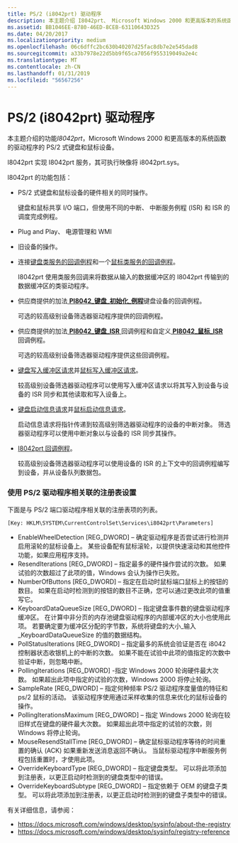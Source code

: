 ```yaml
---
title: PS/2 (i8042prt) 驱动程序
description: 本主题介绍 I8042prt、 Microsoft Windows 2000 和更高版本的系统函数的驱动程序的 PS/2 式键盘和鼠标设备的功能。
ms.assetid: BB1046EE-8780-46ED-8CEB-63110643D325
ms.date: 04/20/2017
ms.localizationpriority: medium
ms.openlocfilehash: 06c6dffc2bc630b40207d25fac8db7e2e545dad8
ms.sourcegitcommit: a33b7978e22d5bb9f65ca7056f955319049a2e4c
ms.translationtype: MT
ms.contentlocale: zh-CN
ms.lasthandoff: 01/31/2019
ms.locfileid: "56567256"
---
```

# <a name="ps2-i8042prt-driver"></a>PS/2 (i8042prt) 驱动程序


本主题介绍的功能*I8042prt*，Microsoft Windows 2000 和更高版本的系统函数的驱动程序的 PS/2 式键盘和鼠标设备。

I8042prt 实现 I8042prt 服务，其可执行映像将 i8042prt.sys。

I8042prt 的功能包括：

-   PS/2 式键盘和鼠标设备的硬件相关的同时操作。

    键盘和鼠标共享 I/O 端口，但使用不同的中断、 中断服务例程 (ISR) 和 ISR 的调度完成例程。

-   Plug and Play、 电源管理和 WMI

-   旧设备的操作。

-   连接[键盘类服务的回调例程](https://msdn.microsoft.com/library/windows/hardware/ff542274)和一个[鼠标类服务的回调例程](https://msdn.microsoft.com/library/windows/hardware/ff542363)。

    I8042prt 使用类服务回调来将数据从输入的数据缓冲区的 I8042prt 传输到的数据缓冲区的类驱动程序。

-   供应商提供的加法[ **PI8042\_键盘\_初始化\_例程**](https://msdn.microsoft.com/library/windows/hardware/ff543243)键盘设备的回调例程。

    可选的较高级别设备筛选器驱动程序提供的回调例程。

-   供应商提供的加法[ **PI8042\_键盘\_ISR** ](https://msdn.microsoft.com/library/windows/hardware/ff543248)回调例程和自定义[ **PI8042\_鼠标\_ISR** ](https://msdn.microsoft.com/library/windows/hardware/ff543252)回调例程。

    可选的较高级别设备筛选器驱动程序提供这些回调例程。

-   [键盘写入缓冲区请求](https://msdn.microsoft.com/library/windows/hardware/ff541263)并[鼠标写入缓冲区请求](https://msdn.microsoft.com/library/windows/hardware/ff541270)。

    较高级别设备筛选器驱动程序可以使用写入缓冲区请求以将其写入到设备与设备的 ISR 同步和其他读取和写入设备上。

-   [键盘启动信息请求](https://msdn.microsoft.com/library/windows/hardware/ff541257)并[鼠标启动信息请求](https://msdn.microsoft.com/library/windows/hardware/ff541265)。

    启动信息请求将指针传递到较高级别筛选器驱动程序的设备的中断对象。 筛选器驱动程序可以使用中断对象以与设备的 ISR 同步其操作。

-   [I8042prt 回调例程](https://msdn.microsoft.com/library/windows/hardware/ff539965)。

    较高级别设备筛选器驱动程序可以使用设备的 ISR 的上下文中的回调例程编写到设备，并从设备队列数据包。

### <a name="registry-settings-associated-with-the-ps2-driver"></a>使用 PS/2 驱动程序相关联的注册表设置

下面是与 PS/2 端口驱动程序相关联的注册表项的列表。

``` syntax
[Key: HKLM\SYSTEM\CurrentControlSet\Services\i8042prt\Parameters]
```

-   EnableWheelDetection \[REG\_DWORD\] – 确定驱动程序是否尝试进行检测并启用滚轮的鼠标设备上。 某些设备配有鼠标滚轮，以提供快速滚动和其他控件功能，如果应用程序支持。
-   ResendIterations \[REG\_DWORD\] – 指定最多的硬件操作尝试的次数。 如果试验的次数超过了此项的值，Windows 会认为操作已失败。
-   NumberOfButtons \[REG\_DWORD\] – 指定在启动时鼠标端口鼠标上的按钮的数目。 如果在启动时检测到的按钮的数目不正确，您可以通过更改此项的值重写它。
-   KeyboardDataQueueSize \[REG\_DWORD\] – 指定键盘事件数的键盘驱动程序缓冲区。 在计算中非分页的内存池键盘驱动程序的内部缓冲区的大小也使用此项。 若要确定要为缓冲区分配的字节数，系统将键盘的大小\_输入\_KeyboardDataQueueSize 的值的数据结构。
-   PollStatusIterations \[REG\_DWORD\] – 指定最多的系统会验证是否在 i8042 控制器状态收银机上的中断的次数。 如果不能在试验中此项的值指定的次数中验证中断，则忽略中断。
-   PollingIterations \[REG\_DWORD\] -指定 Windows 2000 轮询硬件最大次数。 如果超出此项中指定的试验的次数，Windows 2000 将停止轮询。
-   SampleRate \[REG\_DWORD\] – 指定何种频率 PS/2 驱动程序度量值的特征和 ps/2 鼠标的活动。 该驱动程序使用通过采样收集的信息来优化的鼠标设备的操作。
-   PollingIterationsMaximum \[REG\_DWORD\] – 指定 Windows 2000 轮询在较旧样式在键盘的硬件最大次数。 如果超出此项中指定的试验的次数，则 Windows 将停止轮询。
-   MouseResendStallTime \[REG\_DWORD\] – 确定鼠标驱动程序等待的时间重置的确认 (ACK) 如果重新发送消息返回不确认。 当鼠标驱动程序中断服务例程包括重置时，才使用此项。
-   OverrideKeyboardType \[REG\_DWORD\] – 指定键盘类型。 可以将此项添加到注册表，以更正启动时检测到的键盘类型中的错误。
-   OverrideKeyboardSubtype \[REG\_DWORD\] – 指定依赖于 OEM 的键盘子类型。 可以将此项添加到注册表，以更正启动时检测到的键盘子类型中的错误。

有关详细信息，请参阅：

* https://docs.microsoft.com/windows/desktop/sysinfo/about-the-registry
* https://docs.microsoft.com/windows/desktop/sysinfo/registry-reference 
